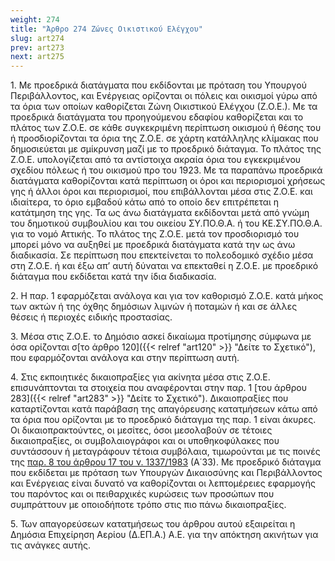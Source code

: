 ```yaml
---
weight: 274
title: "Άρθρο 274 Ζώνες Οικιστικού Ελέγχου"
slug: art274
prev: art273
next: art275
---
```


1\. Με προεδρικά διατάγματα που εκδίδονται με πρόταση του Υπουργού Περιβάλλοντος, και Ενέργειας ορίζονται οι πόλεις και οικισμοί γύρω από τα όρια των οποίων καθορίζεται Ζώνη Οικιστικού Ελέγχου (Ζ.Ο.Ε.). Με τα προεδρικά διατάγματα του προηγούμενου εδαφίου καθορίζεται και το πλάτος των Ζ.Ο.Ε. σε κάθε συγκεκριμένη περίπτωση οικισμού ή θέσης του ή προσδιορίζονται τα όρια της Ζ.Ο.Ε. σε χάρτη κατάλληλης κλίμακας που δημοσιεύεται με σμίκρυνση μαζί με το προεδρικό διάταγμα. Το πλάτος της Ζ.Ο.Ε. υπολογίζεται από τα αντίστοιχα ακραία όρια του εγκεκριμένου σχεδίου πόλεως ή του οικισμού προ του 1923. Με τα παραπάνω προεδρικά διατάγματα καθορίζονται κατά περίπτωση οι όροι και περιορισμοί χρήσεως γης ή άλλοι όροι και περιορισμοί, που επιβάλλονται μέσα στις Ζ.Ο.Ε. και ιδιαίτερα, το όριο εμβαδού κάτω από το οποίο δεν επιτρέπεται η κατάτμηση της γης. Τα ως άνω διατάγματα εκδίδονται μετά από γνώμη του δημοτικού συμβουλίου και του οικείου ΣΥ.ΠΟ.Θ.Α. ή του ΚΕ.ΣΥ.ΠΟ.Θ.Α. για το νομό Αττικής. Το πλάτος της Ζ.Ο.Ε. μετά τον προσδιορισμό του μπορεί μόνο να αυξηθεί με προεδρικά διατάγματα κατά την ως άνω διαδικασία. Σε περίπτωση που επεκτείνεται το πολεοδομικό σχέδιο μέσα στη Ζ.Ο.Ε. ή και έξω απ’ αυτή δύναται να επεκταθεί η Ζ.Ο.Ε. με προεδρικό διάταγμα που εκδίδεται κατά την ίδια διαδικασία.

2\. Η παρ. 1 εφαρμόζεται ανάλογα και για τον καθορισμό Ζ.Ο.Ε. κατά μήκος των ακτών ή της όχθης δημόσιων λιμνών ή ποταμών ή και σε άλλες θέσεις ή περιοχές ειδικής προστασίας.

3\. Μέσα στις Ζ.Ο.Ε. το Δημόσιο ασκεί δικαίωμα προτίμησης σύμφωνα με όσα ορίζονται σ[το άρθρο 120]({{< relref "art120" >}} "Δείτε το Σχετικό"), που εφαρμόζονται ανάλογα και στην περίπτωση αυτή.

4\. Στις εκποιητικές δικαιοπραξίες για ακίνητα μέσα στις Ζ.Ο.Ε. επισυνάπτονται τα στοιχεία που αναφέρονται στην παρ. 1 [του άρθρου 283]({{< relref "art283" >}} "Δείτε το Σχετικό"). Δικαιοπραξίες που καταρτίζονται κατά παράβαση της απαγόρευσης κατατμήσεων κάτω από τα όρια που ορίζονται με το προεδρικό διάταγμα της παρ. 1 είναι άκυρες. Οι δικαιοπρακτούντες, οι μεσίτες, όσοι μεσολαβούν σε τέτοιες δικαιοπραξίες, οι συμβολαιογράφοι και οι υποθηκοφύλακες που συντάσσουν ή μεταγράφουν τέτοια συμβόλαια, τιμωρούνται με τις ποινές της <a href="https://ia37rg02wpsa01.blob.core.windows.net/fek/01/1983/19830100033.pdf" title="Δείτε το Σχετικό">παρ. 8 του άρθρου 17 του ν. 1337/1983</a> (Α΄33). Με προεδρικό διάταγμα που εκδίδεται με πρόταση των Υπουργών Δικαιοσύνης και Περιβάλλοντος και Ενέργειας είναι δυνατό να καθορίζονται οι λεπτομέρειες εφαρμογής του παρόντος και οι πειθαρχικές κυρώσεις των προσώπων που συμπράττουν με οποιοδήποτε τρόπο στις πιο πάνω δικαιοπραξίες.

5\. Των απαγορεύσεων κατατμήσεως του άρθρου αυτού εξαιρείται η Δημόσια Επιχείρηση Αερίου (Δ.ΕΠ.Α.) Α.Ε. για την απόκτηση ακινήτων για τις ανάγκες αυτής.


